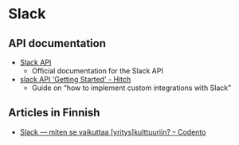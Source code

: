# Slack


## API documentation

- [Slack API](https://api.slack.com/)
  - Official documentation for the Slack API
- [slack API 'Getting Started' - Hitch](https://www.hitchhq.com/slack/docs/getting-started)
  - Guide on “how to implement custom integrations with Slack”




## Articles in Finnish

- [Slack — miten se vaikuttaa [yritys]kulttuuriin? – Codento](http://codento.fi/2016/01/slackin-vaikutus-codento-kulttuuriin/)
